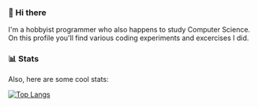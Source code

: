 ### 👋 Hi there

I'm a hobbyist programmer who also happens to study Computer Science.
On this profile you'll find various coding experiments and excercises I did.

### 📊 Stats

Also, here are some cool stats:

[![Top Langs](https://github-readme-stats.vercel.app/api/top-langs/?username=dasdawidt&layout=compact)](https://github.com/anuraghazra/github-readme-stats)
